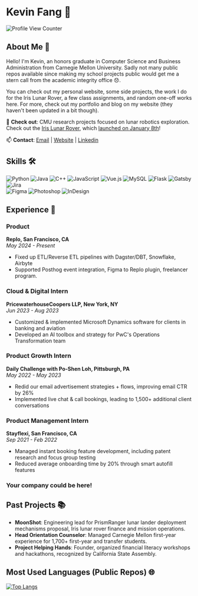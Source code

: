 # Kevin Fang 👋

![Profile View Counter](https://komarev.com/ghpvc/?username=TheSnakeFang)

## About Me 🚀

Hello! I'm Kevin, an honors graduate in Computer Science and Business Administration from Carnegie Mellon University. Sadly not many public repos available since making my school projects public would get me a stern call from the academic integrity office 😞.

You can check out my personal website, some side projects, the work I do for the Iris Lunar Rover, a few class assignments, and random one-off works here. For more, check out my portfolio and blog on my website (they haven't been updated in a bit though).

🔭 **Check out**: CMU research projects focused on lunar robotics exploration. Check out the [Iris Lunar Rover]((https://irislunarrover.space/)), which [launched on January 8th](https://newsroom.ulalaunch.com/releases/united-launch-alliance-successfully-launches-first-next-generation-vulcan-rocket)!

📫 **Contact**: [Email](mailto:me@kevinfang.tech) | [Website](https://kevinfang.tech) | [Linkedin](https://www.linkedin.com/in/hirekevinfang/)

## Skills 🛠

![Python](https://img.shields.io/badge/-Python-333333?style=flat&logo=python) ![Java](https://img.shields.io/badge/-Java-333333?style=flat&logo=java) ![C++](https://img.shields.io/badge/-C++-333333?style=flat&logo=c) ![JavaScript](https://img.shields.io/badge/-JavaScript-333333?style=flat&logo=javascript)
![Vue.js](https://img.shields.io/badge/-Vue.js-333333?style=flat&logo=vue.js) 
![MySQL](https://img.shields.io/badge/-MySQL-333333?style=flat&logo=mysql) ![Flask](https://img.shields.io/badge/-Flask-333333?style=flat&logo=flask) ![Gatsby](https://img.shields.io/badge/-Gatsby-333333?style=flat&logo=gatsby) ![Jira](https://img.shields.io/badge/-Jira-333333?style=flat&logo=jira)  
![Figma](https://img.shields.io/badge/-Figma-333333?style=flat&logo=figma) ![Photoshop](https://img.shields.io/badge/-Photoshop-333333?style=flat&logo=adobe-photoshop) ![InDesign](https://img.shields.io/badge/-InDesign-333333?style=flat&logo=adobe-indesign)

## Experience 💼

### Product
**Replo, San Francisco, CA**  
*May 2024 - Present*  
- Fixed up ETL/Reverse ETL pipelines with Dagster/DBT, Snowflake, Airbyte
- Supported Posthog event integration, Figma to Replo plugin, freelancer program.

### Cloud & Digital Intern
**PricewaterhouseCoopers LLP, New York, NY**  
*Jun 2023 - Aug 2023*  
- Customized & implemented Microsoft Dynamics software for clients in banking and aviation  
- Developed an AI toolbox and strategy for PwC's Operations Transformation team

### Product Growth Intern
**Daily Challenge with Po-Shen Loh, Pittsburgh, PA**  
*May 2022 - May 2023*  
- Redid our email advertisement strategies + flows, improving email CTR by 26%  
- Implemented live chat & call bookings, leading to 1,500+ additional client conversations

### Product Management Intern
**Stayflexi, San Francisco, CA**  
*Sep 2021 - Feb 2022*  
- Managed instant booking feature development, including patent research and focus group testing  
- Reduced average onboarding time by 20% through smart autofill features

### Your company could be here!

## Past Projects 📚

- **MoonShot**: Engineering lead for PrismRanger lunar lander deployment mechanisms proposal, Iris lunar rover finance and mission operations.
- **Head Orientation Counselor**: Managed Carnegie Mellon first-year experience for 1,700+ first-year and transfer students.
- **Project Helping Hands**: Founder, organized financial literacy workshops and hackathons, recognized by California State Assembly.

## Most Used Languages (Public Repos) 🌐

[![Top Langs](https://github-readme-stats-git-masterrstaa-rickstaa.vercel.app/api/top-langs/?username=TheSnakeFang&theme=radical)](https://github.com/TheSnakeFang/github-readme-stats)
